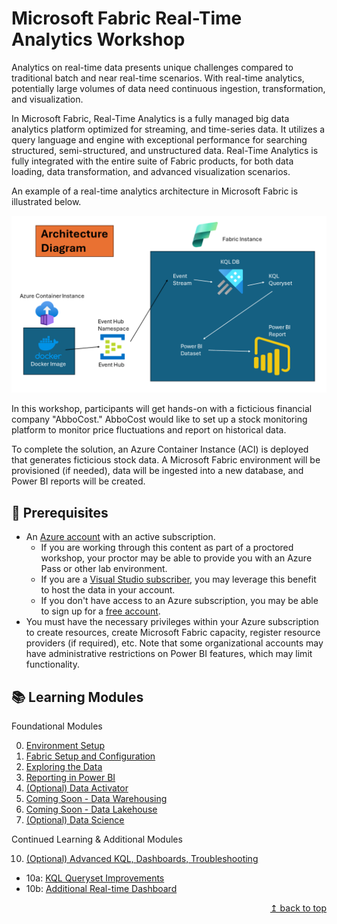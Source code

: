 # Microsoft Fabric Real-Time Analytics Workshop

Analytics on real-time data presents unique challenges compared to traditional batch and near real-time scenarios. With real-time analytics, potentially large volumes of data need continuous ingestion, transformation, and visualization. 

In Microsoft Fabric, Real-Time Analytics is a fully managed big data analytics platform optimized for streaming, and time-series data. It utilizes a query language and engine with exceptional performance for searching structured, semi-structured, and unstructured data. Real-Time Analytics is fully integrated with the entire suite of Fabric products, for both data loading, data transformation, and advanced visualization scenarios.

An example of a real-time analytics architecture in Microsoft Fabric is illustrated below. 

![Data Lakehouse with Azure Synapse Analytics](./images/readme/ArchitectureSlide1.png)

In this workshop, participants will get hands-on with a ficticious financial company "AbboCost." AbboCost would like to set up a stock monitoring platform to monitor price fluctuations and report on historical data. 

To complete the solution, an Azure Container Instance (ACI) is deployed that generates ficticious stock data. A Microsoft Fabric environment will be provisioned (if needed), data will be ingested into a new database, and Power BI reports will be created. 

## :thinking: Prerequisites

* An [Azure account](https://azure.microsoft.com/free/) with an active subscription.
  * If you are working through this content as part of a proctored workshop, your proctor may be able to provide you with an Azure Pass or other lab environment.
  * If you are a [Visual Studio subscriber](https://azure.microsoft.com/en-us/pricing/member-offers/credit-for-visual-studio-subscribers/), you may leverage this benefit to host the data in your account.
  * If you don't have access to an Azure subscription, you may be able to sign up for a [free account](https://www.azure.com/free).
* You must have the necessary privileges within your Azure subscription to create resources, create Microsoft Fabric capacity, register resource providers (if required), etc. Note that some organizational accounts may have administrative restrictions on Power BI features, which may limit functionality. 

## :books: Learning Modules

Foundational Modules

0. [Environment Setup](./modules/module00.md)
1. [Fabric Setup and Configuration](./modules/module01.md)
2. [Exploring the Data](./modules/module02.md)
3. [Reporting in Power BI](./modules/module03.md)
4. [(Optional) Data Activator](./modules/module04.md)
5. [Coming Soon - Data Warehousing](./modules/module05.md)
6. [Coming Soon - Data Lakehouse](./modules/module06.md)
7. [(Optional) Data Science](./modules/module07.md)

Continued Learning & Additional Modules

10. [(Optional) Advanced KQL, Dashboards, Troubleshooting](./modules/module10.md)
   * 10a: [KQL Queryset Improvements](./modules/module10a.md)
   * 10b: [Additional Real-time Dashboard](./modules/module10b.md)


<div align="right"><a href="#fabric-real-time-workshop">↥ back to top</a></div>


